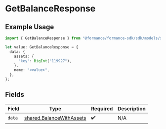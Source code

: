 # GetBalanceResponse

## Example Usage

```typescript
import { GetBalanceResponse } from "@formance/formance-sdk/sdk/models/shared";

let value: GetBalanceResponse = {
  data: {
    assets: {
      "key": BigInt("119927"),
    },
    name: "<value>",
  },
};
```

## Fields

| Field                                                                       | Type                                                                        | Required                                                                    | Description                                                                 |
| --------------------------------------------------------------------------- | --------------------------------------------------------------------------- | --------------------------------------------------------------------------- | --------------------------------------------------------------------------- |
| `data`                                                                      | [shared.BalanceWithAssets](../../../sdk/models/shared/balancewithassets.md) | :heavy_check_mark:                                                          | N/A                                                                         |